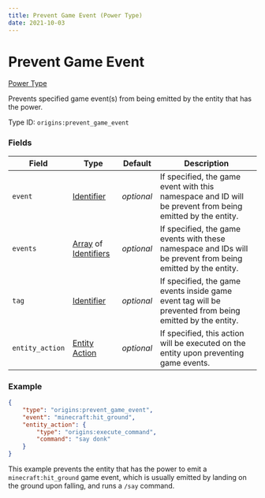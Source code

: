 ```yaml
---
title: Prevent Game Event (Power Type)
date: 2021-10-03
---
```


# Prevent Game Event

[Power Type](../power_types.md)

Prevents specified game event(s) from being emitted by the entity that has the power.

Type ID: `origins:prevent_game_event`

### Fields

Field | Type | Default | Description
------|------|---------|-------------
`event` | [Identifier](../types/data_types/identifier.md) | _optional_ | If specified, the game event with this namespace and ID will be prevent from being emitted by the entity.
`events` | [Array](../types/data_types/array.md) of [Identifiers](../types/data_types/identifier.md) | _optional_ | If specified, the game events with these namespace and IDs will be prevent from being emitted by the entity.
`tag` | [Identifier](../types/data_types/identifier.md) | _optional_ | If specified, the game events inside game event tag will be prevented from being emitted by the entity.
`entity_action` | [Entity Action](../entity_actions.md) | _optional_ | If specified, this action will be executed on the entity upon preventing game events.

### Example
```json
{
    "type": "origins:prevent_game_event",
    "event": "minecraft:hit_ground",
    "entity_action": {
        "type": "origins:execute_command",
        "command": "say donk"
    }
}
```
This example prevents the entity that has the power to emit a `minecraft:hit_ground` game event, which is usually emitted by landing on the ground upon falling, and runs a `/say` command.